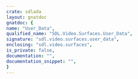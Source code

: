```yaml
---
crate: sdlada
layout: gnatdoc
gnatdoc: {
name: "User_Data",
qualified_name: "SDL.Video.Surfaces.User_Data",
signature: "sdl.video.surfaces.user_data",
enclosing: "sdl.video.surfaces",
is_private: false,
documentation: "",
documentation_snippet: "",
}
---
```

